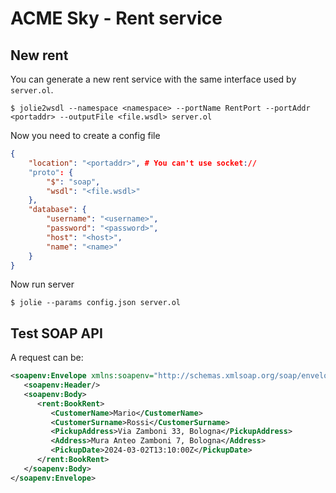 # ACME Sky - Rent service 

## New rent
You can generate a new rent service with the same interface used by `server.ol`.

```
$ jolie2wsdl --namespace <namespace> --portName RentPort --portAddr <portaddr> --outputFile <file.wsdl> server.ol
```

Now you need to create a config file

```json
{
    "location": "<portaddr>", # You can't use socket://
    "proto": {
        "$": "soap",
        "wsdl": "<file.wsdl>"
    },
    "database": {
        "username": "<username>",
        "password": "<password>",
        "host": "<host>",
        "name": "<name>"
    }
}
```

Now run server

```
$ jolie --params config.json server.ol
```

## Test SOAP API

A request can be:

```xml
<soapenv:Envelope xmlns:soapenv="http://schemas.xmlsoap.org/soap/envelope/" xmlns:rent="rent.uber.com.xsd">
   <soapenv:Header/>
   <soapenv:Body>
      <rent:BookRent>
         <CustomerName>Mario</CustomerName>
         <CustomerSurname>Rossi</CustomerSurname>
         <PickupAddress>Via Zamboni 33, Bologna</PickupAddress>
         <Address>Mura Anteo Zamboni 7, Bologna</Address>
         <PickupDate>2024-03-02T13:10:00Z</PickupDate>
      </rent:BookRent>
   </soapenv:Body>
</soapenv:Envelope>
```
